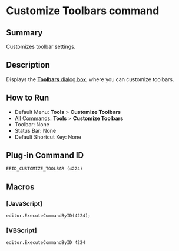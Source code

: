 # Customize Toolbars command

## Summary

Customizes toolbar settings.

## Description

Displays the [**Toolbars** dialog box](../../dlg/toolbars/index),
where you can customize toolbars.

## How to Run

- Default Menu: **Tools** \> **Customize Toolbars**
- [All Commands](all_commands): **Tools** >
**Customize Toolbars**
- Toolbar: None
- Status Bar: None
- Default Shortcut Key: None

## Plug-in Command ID

```
EEID_CUSTOMIZE_TOOLBAR (4224)```

## Macros

### \[JavaScript\]

```
editor.ExecuteCommandByID(4224);
```

### \[VBScript\]

```
editor.ExecuteCommandByID 4224
```
